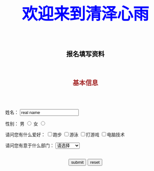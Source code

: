 <html>
<head>
<meta charset="UTF-8">
<title>清泽心雨招新</title>
<style type="text/css">
h1{
font-size:50px;
color:blue;
text-align:center;
}
h2{
font-size:20px;
color:black;
text-align:center;
}
h3{
font-size:20px;
color:brown;
text-align:center;
}
</style>
</head>
<body>
<h1>欢迎来到清泽心雨</h1>
<br>
<h2><strong>报名填写资料</strong></h2>
<br>
<h3>基本信息</h3><br><br>
<style>

.abc{
width:30% ; margin : 0 auto;/*加个宽720px 边界1px的框width:720px;border:1px 线粗solid固体框;margin:0 auto ;width:720px;border:1px solid;text-align:left;*/ 
}
</style>
<div class="abc">
<form method = "post" action = "save.php">
<p>
<label>姓名：</label>
<input type = "text" name = "name" value = "real name">
</p>
<p>
<label>性别：</label>
<label>男</label>
<input type ="radio" value="1" name ="ppp"/>
<label>女</label>
<input type ="radio" value="2" name ="ppp"/>
</p>
<p>请问您有什么爱好：
<input type = "checkbox" name=sv value = 跑步>跑步
<input type = "checkbox" name=sv1 value = 游泳>游泳
<input type = "checkbox" name=sv value = 打游戏>打游戏
<input type = "checkbox" name=sv value = 电脑技术>电脑技术
</p>
<p>
<label>请问您有意于什么部门：</label>
<select >
<option value = "请选择"  selected = "selected">请选择</option>
<option value = "网络安全">网络安全</option>
<option value = "清泽微视">清泽微视</option>
</select>
</p>
</div>
<h2>
<input type = "submit" name = "submit" value = "submit">
<input type = "reset" name = "reset" value = "reset">
</h2>
</form>
</body>
</html>
</html>
